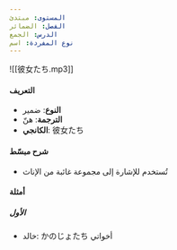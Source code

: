 ```yaml
---
المستوى: مبتدئ
الفصل: الضمائر
الدرس: الجمع
نوع المفردة: اسم
---
```


![[彼女たち.mp3]]

#### التعريف

- **النوع**: ضمير
- **الترجمة**: هنّ
- **الكانجي**: 彼女たち

#### شرح مبسّط

- تُستخدم للإشارة إلى مجموعة غائبة من الإناث

#### أمثلة

##### الأول

- خالد: かのじょたち أخواتي
